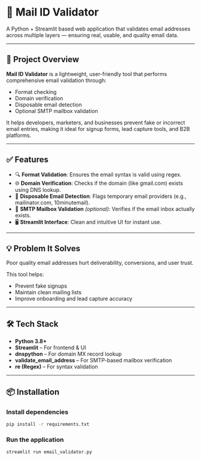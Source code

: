 # 📧 Mail ID Validator

A Python + Streamlit based web application that validates email addresses across multiple layers — ensuring real, usable, and quality email data.

---

## 🚀 Project Overview

**Mail ID Validator** is a lightweight, user-friendly tool that performs comprehensive email validation through:

- Format checking
- Domain verification
- Disposable email detection
- Optional SMTP mailbox validation

It helps developers, marketers, and businesses prevent fake or incorrect email entries, making it ideal for signup forms, lead capture tools, and B2B platforms.

---

## ✅ Features

- 🔍 **Format Validation**: Ensures the email syntax is valid using regex.
- 🌐 **Domain Verification**: Checks if the domain (like gmail.com) exists using DNS lookup.
- 🚫 **Disposable Email Detection**: Flags temporary email providers (e.g., mailinator.com, 10minutemail).
- 📡 **SMTP Mailbox Validation** *(optional)*: Verifies if the email inbox actually exists.
- 🖥️ **Streamlit Interface**: Clean and intuitive UI for instant use.

---

## 💡 Problem It Solves

Poor quality email addresses hurt deliverability, conversions, and user trust.

This tool helps:
- Prevent fake signups
- Maintain clean mailing lists
- Improve onboarding and lead capture accuracy

---

## 🛠️ Tech Stack

- **Python 3.8+**
- **Streamlit** – For frontend & UI
- **dnspython** – For domain MX record lookup
- **validate_email_address** – For SMTP-based mailbox verification
- **re (Regex)** – For syntax validation

---

## 📦 Installation

### Install dependencies

```bash
pip install -r requirements.txt
````

### Run the application

```bash
streamlit run email_validator.py
````



